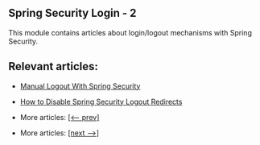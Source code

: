 ## Spring Security Login - 2

This module contains articles about login/logout mechanisms with Spring Security.

## Relevant articles:

- [Manual Logout With Spring Security](docs/SpringSecurity_ManualLogout.md)
- [How to Disable Spring Security Logout Redirects](docs/SpringSecurity_Disable_LogoutRedirect.md)

- More articles: [[<-- prev]](../spring-security-web-login-1/README.md)
- More articles: [[next -->]](../spring-security-web-persistent-login/README.md)